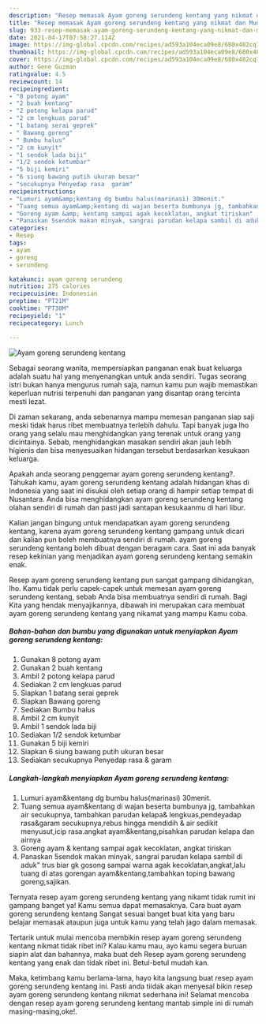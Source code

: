 ```yaml
---
description: "Resep memasak Ayam goreng serundeng kentang yang nikmat dan Mudah Dibuat"
title: "Resep memasak Ayam goreng serundeng kentang yang nikmat dan Mudah Dibuat"
slug: 933-resep-memasak-ayam-goreng-serundeng-kentang-yang-nikmat-dan-mudah-dibuat
date: 2021-04-17T07:58:27.114Z
image: https://img-global.cpcdn.com/recipes/ad593a104eca09e8/680x482cq70/ayam-goreng-serundeng-kentang-foto-resep-utama.jpg
thumbnail: https://img-global.cpcdn.com/recipes/ad593a104eca09e8/680x482cq70/ayam-goreng-serundeng-kentang-foto-resep-utama.jpg
cover: https://img-global.cpcdn.com/recipes/ad593a104eca09e8/680x482cq70/ayam-goreng-serundeng-kentang-foto-resep-utama.jpg
author: Gene Guzman
ratingvalue: 4.5
reviewcount: 14
recipeingredient:
- "8 potong ayam"
- "2 buah kentang"
- "2 potong kelapa parud"
- "2 cm lengkuas parud"
- "1 batang serai geprek"
- " Bawang goreng"
- " Bumbu halus"
- "2 cm kunyit"
- "1 sendok lada biji"
- "1/2 sendok ketumbar"
- "5 biji kemiri"
- "6 siung bawang putih ukuran besar"
- "secukupnya Penyedap rasa  garam"
recipeinstructions:
- "Lumuri ayam&amp;kentang dg bumbu halus(marinasi) 30menit."
- "Tuang semua ayam&amp;kentang di wajan beserta bumbunya jg, tambahkan air secukupnya, tambahkan parudan kelapa&amp; lengkuas,pendeyadap rasa&amp;garam secukupnya,rebus hingga mendidih &amp; air sedikit menyusut,icip rasa.angkat ayam&amp;kentang,pisahkan parudan kelapa dan airnya"
- "Goreng ayam &amp; kentang sampai agak kecoklatan, angkat tiriskan"
- "Panaskan 5sendok makan minyak, sangrai parudan kelapa sambil di aduk&#34; trus biar gk gosong sampai warna agak kecoklatan,angkat,lalu tuang di atas gorengan ayam&amp;kentang,tambahkan toping bawang goreng,sajikan."
categories:
- Resep
tags:
- ayam
- goreng
- serundeng

katakunci: ayam goreng serundeng 
nutrition: 275 calories
recipecuisine: Indonesian
preptime: "PT21M"
cooktime: "PT30M"
recipeyield: "1"
recipecategory: Lunch

---
```



![Ayam goreng serundeng kentang](https://img-global.cpcdn.com/recipes/ad593a104eca09e8/680x482cq70/ayam-goreng-serundeng-kentang-foto-resep-utama.jpg)

Sebagai seorang wanita, mempersiapkan panganan enak buat keluarga adalah suatu hal yang menyenangkan untuk anda sendiri. Tugas seorang istri bukan hanya mengurus rumah saja, namun kamu pun wajib memastikan keperluan nutrisi terpenuhi dan panganan yang disantap orang tercinta mesti lezat.

Di zaman  sekarang, anda sebenarnya mampu memesan panganan siap saji meski tidak harus ribet membuatnya terlebih dahulu. Tapi banyak juga lho orang yang selalu mau menghidangkan yang terenak untuk orang yang dicintainya. Sebab, menghidangkan masakan sendiri akan jauh lebih higienis dan bisa menyesuaikan hidangan tersebut berdasarkan kesukaan keluarga. 



Apakah anda seorang penggemar ayam goreng serundeng kentang?. Tahukah kamu, ayam goreng serundeng kentang adalah hidangan khas di Indonesia yang saat ini disukai oleh setiap orang di hampir setiap tempat di Nusantara. Anda bisa menghidangkan ayam goreng serundeng kentang olahan sendiri di rumah dan pasti jadi santapan kesukaanmu di hari libur.

Kalian jangan bingung untuk mendapatkan ayam goreng serundeng kentang, karena ayam goreng serundeng kentang gampang untuk dicari dan kalian pun boleh membuatnya sendiri di rumah. ayam goreng serundeng kentang boleh dibuat dengan beragam cara. Saat ini ada banyak resep kekinian yang menjadikan ayam goreng serundeng kentang semakin enak.

Resep ayam goreng serundeng kentang pun sangat gampang dihidangkan, lho. Kamu tidak perlu capek-capek untuk memesan ayam goreng serundeng kentang, sebab Anda bisa membuatnya sendiri di rumah. Bagi Kita yang hendak menyajikannya, dibawah ini merupakan cara membuat ayam goreng serundeng kentang yang nikamat yang mampu Kamu coba.

<!--inarticleads1-->

##### Bahan-bahan dan bumbu yang digunakan untuk menyiapkan Ayam goreng serundeng kentang:

1. Gunakan 8 potong ayam
1. Gunakan 2 buah kentang
1. Ambil 2 potong kelapa parud
1. Sediakan 2 cm lengkuas parud
1. Siapkan 1 batang serai geprek
1. Siapkan  Bawang goreng
1. Sediakan  Bumbu halus
1. Ambil 2 cm kunyit
1. Ambil 1 sendok lada biji
1. Sediakan 1/2 sendok ketumbar
1. Gunakan 5 biji kemiri
1. Siapkan 6 siung bawang putih ukuran besar
1. Sediakan secukupnya Penyedap rasa &amp; garam




<!--inarticleads2-->

##### Langkah-langkah menyiapkan Ayam goreng serundeng kentang:

1. Lumuri ayam&amp;kentang dg bumbu halus(marinasi) 30menit.
1. Tuang semua ayam&amp;kentang di wajan beserta bumbunya jg, tambahkan air secukupnya, tambahkan parudan kelapa&amp; lengkuas,pendeyadap rasa&amp;garam secukupnya,rebus hingga mendidih &amp; air sedikit menyusut,icip rasa.angkat ayam&amp;kentang,pisahkan parudan kelapa dan airnya
1. Goreng ayam &amp; kentang sampai agak kecoklatan, angkat tiriskan
1. Panaskan 5sendok makan minyak, sangrai parudan kelapa sambil di aduk&#34; trus biar gk gosong sampai warna agak kecoklatan,angkat,lalu tuang di atas gorengan ayam&amp;kentang,tambahkan toping bawang goreng,sajikan.




Ternyata resep ayam goreng serundeng kentang yang nikamt tidak rumit ini gampang banget ya! Kamu semua dapat memasaknya. Cara buat ayam goreng serundeng kentang Sangat sesuai banget buat kita yang baru belajar memasak ataupun juga untuk kamu yang telah jago dalam memasak.

Tertarik untuk mulai mencoba membikin resep ayam goreng serundeng kentang nikmat tidak ribet ini? Kalau kamu mau, ayo kamu segera buruan siapin alat dan bahannya, maka buat deh Resep ayam goreng serundeng kentang yang enak dan tidak ribet ini. Betul-betul mudah kan. 

Maka, ketimbang kamu berlama-lama, hayo kita langsung buat resep ayam goreng serundeng kentang ini. Pasti anda tiidak akan menyesal bikin resep ayam goreng serundeng kentang nikmat sederhana ini! Selamat mencoba dengan resep ayam goreng serundeng kentang mantab simple ini di rumah masing-masing,oke!.


